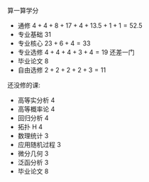 算一算学分
- 通修 $4+4+8+17+4+13.5+1+1=52.5$
- 专业基础 $31$
- 专业核心 $23+6+4=33$
- 专业选修 $4+4+4+3+4=19$ 还差一门
- 毕业论文 $8$
- 自由选修 $2+2+2+2+3=11$

还没修的课:
- 高等实分析 4
- 高等概率论 4
- 回归分析 4
- 拓扑 H 4
- 数理统计 3
- 应用随机过程 3
- 微分几何 3
- 泛函分析 3
- 毕业论文 8
